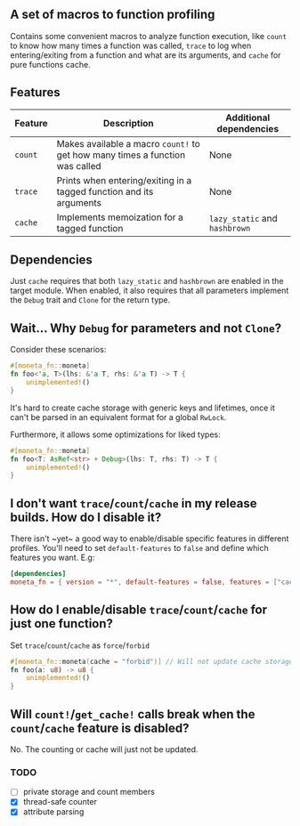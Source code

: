 ## A set of macros to function profiling
Contains some convenient macros to analyze function execution, like `count` to know how many times a function was called, `trace` to log when entering/exiting from a function and what are its arguments, and `cache` for pure functions cache.


## Features
| Feature | Description | Additional dependencies |
| ------- | ----------- | ----------------------- |
| `count` | Makes available a macro `count!` to get how many times a function was called | None |
| `trace` | Prints when entering/exiting in a tagged function and its arguments | None |
| `cache` | Implements memoization for a tagged function | `lazy_static` and `hashbrown` |

## Dependencies
Just `cache` requires that both `lazy_static` and `hashbrown` are enabled in the target module. When enabled, it also requires that all parameters implement the `Debug` trait and `Clone` for the return type.

## Wait... Why `Debug` for parameters and not `Clone`?
Consider these scenarios:
```rust
#[moneta_fn::moneta]
fn foo<'a, T>(lhs: &'a T, rhs: &'a T) -> T {
    unimplemented!()
}
```
It's hard to create cache storage with generic keys and lifetimes, once it can't be parsed in an equivalent format for a global `RwLock`.

Furthermore, it allows some optimizations for liked types:
```rust
#[moneta_fn::moneta]
fn foo<T: AsRef<str> + Debug>(lhs: T, rhs: T) -> T {
    unimplemented!()
}
```

## I don't want `trace`/`count`/`cache` in my release builds. How do I disable it?
There isn't ~yet~ a good way to enable/disable specific features in different profiles. You'll need to set `default-features` to `false` and define which features you want. E.g:
```toml 
[dependencies]
moneta_fn = { version = "*", default-features = false, features = ["cache", "count", "time"] }
```

## How do I enable/disable `trace`/`count`/`cache` for just one function?
Set `trace`/`count`/`cache` as `force`/`forbid`
```rust
#[moneta_fn::moneta(cache = "forbid")] // Will not update cache storage
fn foo(a: u8) -> u8 {
    unimplemented!()
}
```

## Will `count!`/`get_cache!` calls break when the `count`/`cache` feature is disabled?
No. The counting or cache will just not be updated.

### TODO
- [ ] private storage and count members
- [x] thread-safe counter
- [x] attribute parsing
